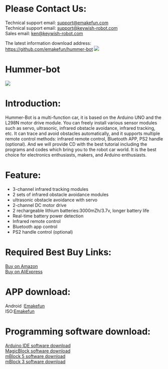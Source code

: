 # Please Contact Us:
Technical support email: support@emakefun.com  
Technical support email: support@keywish-robot.com </br>
Sales email: ken@keywish-robot.com  </br>

The latest information download address: https://github.com/emakefun/hummer-bot
![](https://github.com/emakefun/hummer-bot)
# Hummer-bot 
![](https://github.com/emakefun/hummer-bot/blob/Hummer-bot4.0/Hummer-bot4.0.png)

# Introduction:
Hummer-Bot is a multi-function car, it is based on the Arduino UNO and the L298N motor drive module. You can freely install various sensor modules such as servo, ultrasonic, infrared obstacle avoidance, infrared tracking, etc. It can trace and avoid obstacles automatically, and it supports multiple remote control methods: infrared remote control, Bluetooth APP, PS2 handle (optional). And we will provide CD with the best tutorial including the programs and codes which bring you to the robot car world. It is the best choice for electronics enthusiasts, makers, and Arduino enthusiasts.
# Feature:
* 3-channel infrared tracking modules </br>
* 2 sets of infrared obstacle avoidance modules </br>
* ultrasonic obstacle avoidance with servo </br>
* 2-channel DC motor drive </br>
* 2 rechargeable lithium batteries:3000mZh/3.7v, longer battery life </br>
* Real-time battery power detection </br>
* Infrared remote control </br>
* Bluetooth app control </br>
* PS2 handle control (optional) </br>

# Required Best Buy Links:
[Buy on Amazon]( https://www.amazon.com/dp/B07CFX53W4) </br>
[Buy on AliExpress]( https://www.aliexpress.com/item/32947609247.html?spm=2114.search0104.3.1.266378f1kN1PGg&ws_ab_test=searchweb0_0%2Csearchweb201602_4_10065_10068_10890_319_10546_10059_10884_317_10548_10887_10696_321_322_10084_453_10083_454_10103_10618_10307_537_536%2Csearchweb201603_52%2CppcSwitch_0&algo_expid=11b1c0c7-51ff-492d-913c-fb023f18adae-0&algo_pvid=11b1c0c7-51ff-492d-913c-fb023f18adae)
# APP download:
Android :[Emakefun](http://www.emakefun.com/en/download)</br>
ISO:[Emakefun](http://www.emakefun.com/en/download)</br>

# Programming software download:
[Arduino IDE software download](https://www.arduino.cc/en/Main/Software?setlang=en)</br>
[MagicBlock software download ](http://www.emakefun.com/en/download)</br>
[mBlock 5 software download](https://www.mblock.cc/en-us/download)</br>
[mBlock 3 software download](https://www.mblock.cc/en-us/download)</br>
